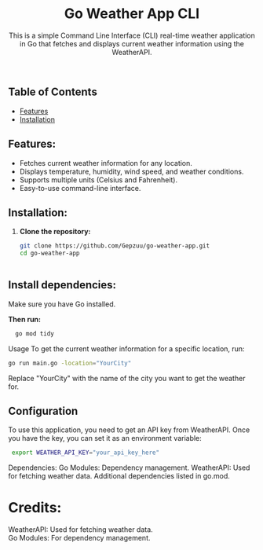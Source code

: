 <div align="center">
  <h1>Go Weather App CLI</h1>
<p>This is a simple Command Line Interface (CLI) real-time weather application in Go that fetches and displays current weather information using the WeatherAPI.</p>
</div><br>

## Table of Contents
- [Features](#features)
- [Installation](#installation)

## Features:
- Fetches current weather information for any location.
- Displays temperature, humidity, wind speed, and weather conditions.
- Supports multiple units (Celsius and Fahrenheit).
- Easy-to-use command-line interface.

## Installation:
1. **Clone the repository:**
   ```sh
   git clone https://github.com/Gepzuu/go-weather-app.git
   cd go-weather-app
  
## Install dependencies:
Make sure you have Go installed. 

**Then run:**
```sh 
  go mod tidy
```

Usage
To get the current weather information for a specific location, run:

```sh 
go run main.go -location="YourCity"
```

Replace "YourCity" with the name of the city you want to get the weather for.

## Configuration
To use this application, you need to get an API key from WeatherAPI. Once you have the key, you can set it as an environment variable:
```sh
 export WEATHER_API_KEY="your_api_key_here"
```

Dependencies:
Go Modules: Dependency management.
WeatherAPI: Used for fetching weather data.
Additional dependencies listed in go.mod.



# Credits:
WeatherAPI: Used for fetching weather data.<br>
Go Modules: For dependency management.
